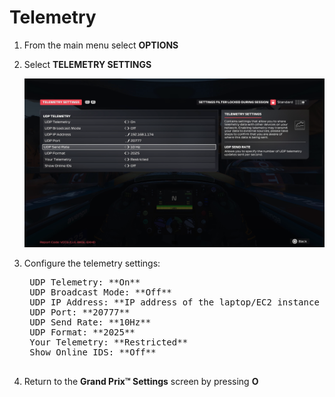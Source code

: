 # Telemetry

1. From the main menu select **OPTIONS**

2. Select **TELEMETRY SETTINGS**

   ![Telemetry Settings](../assets/screenshots/telemetry.png)

3. Configure the telemetry settings:

    <pre>
    UDP Telemetry: **On**
    UDP Broadcast Mode: **Off**
    UDP IP Address: **IP address of the laptop/EC2 instance running the container**
    UDP Port: **20777**
    UDP Send Rate: **10Hz**
    UDP Format: **2025**
    Your Telemetry: **Restricted**
    Show Online IDS: **Off**
    </pre>

4. Return to the **Grand Prix™ Settings** screen by pressing **O**
